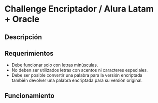# Challenge Encriptador / Alura Latam + Oracle

## Descripción

## Requerimientos
* Debe funcionar solo con letras minúsculas.
* No deben ser utilizados letras con acentos ni caracteres especiales.
* Debe ser posible convertir una palabra para la versión encriptada también devolver una palabra encriptada para su versión original.

## Funcionamiento
